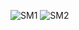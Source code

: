 ![SM1](https://github.com/Asma089/OOMD_Lab/assets/84217236/2027e69d-9dfd-4e47-a9ca-a6b55a22d134)
![SM2](https://github.com/Asma089/OOMD_Lab/assets/84217236/dfc51028-85de-4480-9e20-9cb800529ccf)
